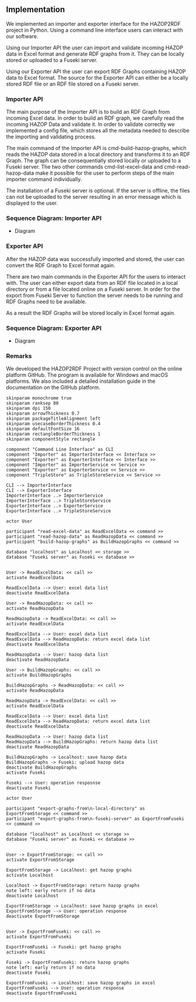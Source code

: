 ## Implementation
    
We implemented an importer and exporter interface for the HAZOP2RDF project in Python. Using a command line 
interface users can interact with our software. 
     
Using our Importer API the user can import and validate incoming HAZOP data in Excel format and generate RDF 
graphs from it. They can be locally stored or uploaded to a Fuseki server. 
     
Using our Exporter API the user can export RDF Graphs containing HAZOP data to Excel format. The source for the 
Exporter API can either be a locally stored RDF file or an RDF file stored on a Fuseki server.
    
### Importer API
    
The main purpose of the Importer API is to build an RDF Graph from incoming Excel data. In order to build an 
RDF graph, we carefully read the incoming HAZOP Data and validate it. In order to validate correctly we 
implemented a config file, which stores all the metadata needed to describe the importing and validating process.
     
The main command of the Importer API is cmd-build-hazop-graphs, which reads the HAZOP data stored in a local 
directory and transforms it to an RDF Graph. The graph can be consequentially stored locally or uploaded to a 
Fuseki server. The two other commands cmd-list-excel-data and cmd-read-hazop-data make it possible for the user to 
perform steps of the main importer command individually.
     
The installation of a Fuseki server is optional. If the server is offline, the files can not be uploaded to the 
server resulting in an error message which is displayed to the user.
     
### Sequence Diagram: Importer API

* Diagram
    
### Exporter API
    
After the HAZOP data was successfully imported and stored, the user can convert the RDF Graph to Excel format again. 
     
There are two main commands in the Exporter API for the users to interact with. The user can either export data from 
an RDF file located in a local directory or from a file located online on a Fuseki server. In order for the export 
from Fuseki Server to function the server needs to be running and RDF Graphs need to be available. 
     
As a result the RDF Graphs will be stored locally in Excel format again.
     
### Sequence Diagram: Exporter API

* Diagram
    
### Remarks
    
We developed the HAZOP2RDF Project with version control on the online platform GitHub. The program is available for 
Windows and macOS platforms. We also included a detailed installation guide in the documentation on the GitHub platform.

```plantuml
skinparam monochrome true
skinparam ranksep 80
skinparam dpi 150
skinparam arrowThickness 0.7
skinparam packageTitleAlignment left
skinparam usecaseBorderThickness 0.4
skinparam defaultFontSize 16
skinparam rectangleBorderThickness 1
skinparam componentStyle rectangle

component "Command Line Interface" as CLI
component "Importer" as ImporterInterface << Interface >>
component "Exporter" as ExporterInterface << Interface >>
component "Importer" as ImporterService << Service >>
component "Exporter" as ExporterService << Service >>
component "TripleStore" as TripleStoreService << Service >>

CLI --> ImporterInterface
CLI --> ExporterInterface
ImporterInterface ..> ImporterService
ImporterInterface ..> TripleStoreService
ExporterInterface ..> ExporterService
ExporterInterface ..> TripleStoreService
```

```plantuml
actor User

participant "read-excel-data" as ReadExcelData << command >>
participant "read-hazop-data" as ReadHazopData << command >>
participant "build-hazop-graphs" as BuildHazopGraphs << command >>

database "localhost" as Localhost << storage >>
database "Fuseki server" as Fuseki << database >>


User -> ReadExcelData: << call >>
activate ReadExcelData

ReadExcelData --> User: excel data list
deactivate ReadExcelData

User -> ReadHazopData: << call >>
activate ReadHazopData

ReadHazopData -> ReadExcelData: << call >>
activate ReadExcelData

ReadExcelData --> User: excel data list
ReadExcelData --> ReadHazopData: return excel data list
deactivate ReadExcelData

ReadHazopData --> User: hazop data list
deactivate ReadHazopData

User -> BuildHazopGraphs: << call >>
activate BuildHazopGraphs

BuildHazopGraphs -> ReadHazopData: << call >>
activate ReadHazopData

ReadHazopData -> ReadExcelData: << call >>
activate ReadExcelData

ReadExcelData --> User: excel data list
ReadExcelData --> ReadHazopData: return excel data list
deactivate ReadExcelData

ReadHazopData --> User: hazop data list
ReadHazopData --> BuildHazopGraphs: return hazop data list
deactivate ReadHazopData

BuildHazopGraphs -> Localhost: save hazop data
BuildHazopGraphs -> Fuseki: upload hazop data
deactivate BuildHazopGraphs
activate Fuseki

Fuseki --> User: operation resposnse
deactivate Fuseki
```

```plantuml
actor User

participant "export-graphs-from\n-local-directory" as ExportFromStorage << command >>
participant "export-graphs-from\n-fuseki-server" as ExportFromFuseki << command >>

database "localhost" as Localhost << storage >>
database "Fuseki server" as Fuseki << database >>


User -> ExportFromStorage: << call >>
activate ExportFromStorage

ExportFromStorage -> Localhost: get hazop graphs
activate Localhost

Localhost -> ExportFromStorage: return hazop graphs
note left: early return if no data
deactivate Localhost

ExportFromStorage -> Localhost: save hazop graphs in excel
ExportFromStorage --> User: operation response
deactivate ExportFromStorage


User -> ExportFromFuseki: << call >>
activate ExportFromFuseki

ExportFromFuseki -> Fuseki: get hazop graphs
activate Fuseki

Fuseki -> ExportFromFuseki: return hazop graphs
note left: early return if no data
deactivate Fuseki

ExportFromFuseki -> Localhost: save hazop graphs in excel
ExportFromFuseki --> User: operation response
deactivate ExportFromFuseki
```